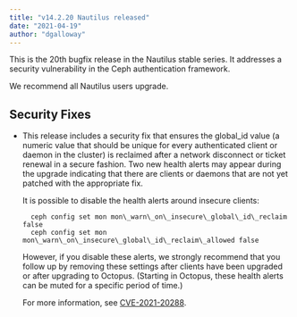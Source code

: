 ```yaml
---
title: "v14.2.20 Nautilus released"
date: "2021-04-19"
author: "dgalloway"
---
```


This is the 20th bugfix release in the Nautilus stable series. It addresses a security vulnerability in the Ceph authentication framework.  
  
We recommend all Nautilus users upgrade.

  
  

## Security Fixes

- This release includes a security fix that ensures the global\_id value (a numeric value that should be unique for every authenticated client or daemon in the cluster) is reclaimed after a network disconnect or ticket renewal in a secure fashion. Two new health alerts may appear during the upgrade indicating that there are clients or daemons that are not yet patched with the appropriate fix.  
      
    It is possible to disable the health alerts around insecure clients:
    
        ceph config set mon mon\_warn\_on\_insecure\_global\_id\_reclaim false
        ceph config set mon mon\_warn\_on\_insecure\_global\_id\_reclaim\_allowed false
    
    However, if you disable these alerts, we strongly recommend that you follow up by removing these settings after clients have been upgraded or after upgrading to Octopus. (Starting in Octopus, these health alerts can be muted for a specific period of time.)  
      
    For more information, see [CVE-2021-20288](https://docs.ceph.com/en/latest/security/CVE-2021-20288/).

